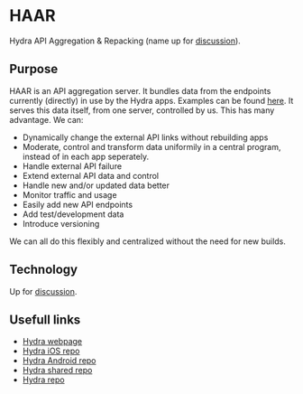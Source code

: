 # HAAR
Hydra API Aggregation &amp; Repacking (name up for [discussion](https://github.com/ZeusWPI/HAAR/issues/1)).

## Purpose
HAAR is an API aggregation server. It bundles data from the endpoints currently (directly) in use by the Hydra apps.
Examples can be found [here](https://github.com/ZeusWPI/hydra-shared/blob/master/README.md).
It serves this data itself, from one server, controlled by us. 
This has many advantage. We can:
 - Dynamically change the external API links without rebuilding apps
 - Moderate, control and transform data uniformily in a central program, instead of in each app seperately.
 - Handle external API failure
 - Extend external API data and control
 - Handle new and/or updated data better
 - Monitor traffic and usage
 - Easily add new API endpoints
 - Add test/development data
 - Introduce versioning

We can all do this flexibly and centralized without the need for new builds. 

## Technology
Up for [discussion](https://github.com/ZeusWPI/HAAR/issues/2).

## Usefull links
 - [Hydra webpage](https://hydra.ugent.be/)
 - [Hydra iOS repo](https://github.com/ZeusWPI/hydra-iOS)
 - [Hydra Android repo](https://github.com/ZeusWPI/hydra-android)
 - [Hydra shared repo](https://github.com/ZeusWPI/hydra-shared)
 - [Hydra repo](https://github.com/ZeusWPI/hydra)
